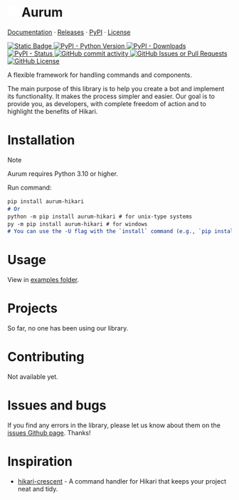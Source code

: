 <div align="center">
    <div>
        <div align=left>
            <h1>
                <img src="docs/assets/logo.svg" width=25> Aurum
            </h1>
            <p>
                <a href="https://shinshidevs.github.io/aurum-hikari/">Documentation</a>
                ·
                <a href="https://github.com/ShinshiDevs/aurum-hikari/releases">Releases</a>
                ·
                <a href="https://pypi.org/project/aurum-hikari/">PyPI</a>
                ·
                <a href="./LICENSE">License</a>
            </p>
            <p>
                <a href="https://github.com/hikari-py/hikari">
                    <img alt="Static Badge" src="https://img.shields.io/badge/Powered%20by-hikari-E440C1">
                </a>
                <a href="https://pypi.org/project/aurum-hikari/">
                    <img alt="PyPI - Python Version" src="https://img.shields.io/pypi/pyversions/aurum-hikari">
                    <img alt="PyPI - Downloads" src="https://img.shields.io/pypi/dw/aurum-hikari">
                    <img alt="PyPI - Status" src="https://img.shields.io/pypi/status/aurum-hikari">
                </a>
                <a href="https://github.com/ShinshiDevs/aurum-hikari">
                    <img alt="GitHub commit activity" src="https://img.shields.io/github/commit-activity/w/ShinshiDevs/aurum-hikari">
                    <img alt="GitHub Issues or Pull Requests" src="https://img.shields.io/github/issues-closed/ShinshiDevs/aurum-hikari">
                    <img alt="GitHub License" src="https://img.shields.io/github/license/ShinshiDevs/aurum-hikari">
                </a>
            </p>
            <p>
                <text>A flexible framework for handling commands and components.</text>
            </p>
            <p>
                <text>
                    The main purpose of this library is to help you create a bot and implement its functionality. It makes the process simpler and easier.
                </text>
                <text>
                    Our goal is to provide you, as developers, with complete freedom of action and to highlight the benefits of Hikari.
                </text>
            </p>
        </div>
    </div>
</div>

# Installation
> [!NOTE]
> Aurum requires Python 3.10 or higher.

Run command:
```md
pip install aurum-hikari
# Or
python -m pip install aurum-hikari # for unix-type systems
py -m pip install aurum-hikari # for windows
# You can use the -U flag with the `install` command (e.g., `pip install -U ...`) to update a package.
```

# Usage
View in [examples folder](./examples).

# Projects
So far, no one has been using our library.

# Contributing
Not available yet.

# Issues and bugs
If you find any errors in the library, please let us know about them on the [issues Github page](https://github.com/ShinshiDevs/aurum-hikari/issues). Thanks!

# Inspiration
- [hikari-crescent](https://github.com/hikari-crescent/hikari-crescent) - A command handler for Hikari that keeps your project neat and tidy.
